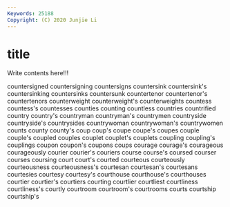 ```yaml
---
Keywords: 25188
Copyright: (C) 2020 Junjie Li
---
```


# title

Write contents here!!!

countersigned 
countersigning 
countersigns 
countersink 
countersink's
countersinking 
countersinks 
countersunk 
countertenor 
countertenor's 
countertenors 
counterweight 
counterweight's 
counterweights 
countess
countess's 
countesses 
counties 
counting 
countless 
countries 
countrified 
country 
country's 
countryman
countryman's 
countrymen 
countryside 
countryside's 
countrysides 
countrywoman 
countrywoman's 
countrywomen 
counts 
county
county's 
coup 
coup's 
coupe 
coupe's 
coupes 
couple 
couple's 
coupled 
couples
couplet 
couplet's 
couplets 
coupling 
coupling's 
couplings 
coupon 
coupon's 
coupons 
coups
courage 
courage's 
courageous 
courageously 
courier 
courier's 
couriers 
course 
course's 
coursed
courser 
courses 
coursing 
court 
court's 
courted 
courteous 
courteously 
courteousness 
courteousness's
courtesan 
courtesan's 
courtesans 
courtesies 
courtesy 
courtesy's 
courthouse 
courthouse's 
courthouses 
courtier
courtier's 
courtiers 
courting 
courtlier 
courtliest 
courtliness 
courtliness's 
courtly 
courtroom 
courtroom's
courtrooms 
courts 
courtship 
courtship's 
